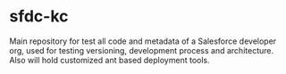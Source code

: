 sfdc-kc
=======
Main repository for test all code and metadata of a Salesforce developer org, 
used for testing versioning, development process and architecture. Also will hold 
customized ant based deployment tools. 